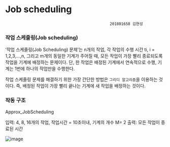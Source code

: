 # Job scheduling
                                                  201801658 김현성
### 작업 스케줄링(Job scheduling)

  ‘작업 스케줄링(Job Scheduling) 문제’는 n개의 작업, 각 작업의 수행 시간 ti, i = 1,2,3,…,n, 그리고 m개의 동일한 기계가 주어질 때, 모든 작업이 가장 빨리 종료되도록 작업을 기계에 배정하는 문제이다. 단, 한 작업은 배정된 기계에서 연속적으로 수행, 기계는 1번에 하나의 작업만을 수행한다.
  
  작업 스케줄링 문제를 해결하기 위한 가장 간단한 방법은 `그리디 알고리즘`을 이용하는 것이다.
  즉, 배정된 작업이 가장 빨리 끝나는 기계에 새 작업을 배정하는 것이다.

### 작동 구조

  Approx_JobScheduling
  
  입력: 4, 8, 16개의 작업, 작업시간 = 10초이내, 기계의 개수 M= 2
  출력: 모든 작업이 종료된 시간

![image](https://user-images.githubusercontent.com/80371590/118577807-0b8b0580-b7c6-11eb-9893-c5ceb5f979a9.png)
